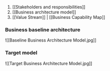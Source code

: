 1. [[Stakeholders and responsibilities]]
2. [[Business architecture model]]
3. [[Value Stream]] | [[Business Capability Map]]

### Business baseline architecture

![[Baseline Business Architecture Model.jpg]]

### Target model

![[Target Business Architecture Model.jpg]]